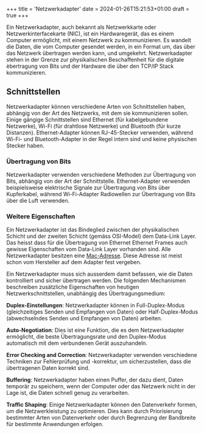 +++
title = 'Netzwerkadapter'
date = 2024-01-26T15:21:53+01:00
draft = true
+++

Ein Netzwerkadapter, auch bekannt als Netzwerkkarte oder Netzwerkinterfacekarte (NIC), ist ein Hardwaregerät, das es einem Computer ermöglicht, mit einem Netzwerk zu kommunizieren. Es wandelt die Daten, die vom Computer gesendet werden, in ein Format um, das über das Netzwerk übertragen werden kann, und umgekehrt. Netzwerkadapter stehen in der Grenze zur physikalischen Beschaffenheit für die digitale èbertragung von Bits und der Hardware die über den TCP/IP Stack kommunizieren.

## Schnittstellen

Netzwerkadapter können verschiedene Arten von Schnittstellen haben, abhängig von der Art des Netzwerks, mit dem sie kommunizieren sollen. Einige gängige Schnittstellen sind Ethernet (für kabelgebundene Netzwerke), Wi-Fi (für drahtlose Netzwerke) und Bluetooth (für kurze Distanzen). Ethernet-Adapter können RJ-45-Stecker verwenden, während Wi-Fi- und Bluetooth-Adapter in der Regel intern sind und keine physischen Stecker haben.

### Übertragung von Bits

Netzwerkadapter verwenden verschiedene Methoden zur Übertragung von Bits, abhängig von der Art der Schnittstelle. Ethernet-Adapter verwenden beispielsweise elektrische Signale zur Übertragung von Bits über Kupferkabel, während Wi-Fi-Adapter Radiowellen zur Übertragung von Bits über die Luft verwenden.

### Weitere Eigenschaften

Ein Netzwerkadapter ist das Bindeglied zwischen der physikalischen Schicht und der zweiten Schicht (gemäss OSI-Model) dem Data-Link Layer. Das heisst dass für die Übertragung von Ethernet Ethernet Frames auch gewisse Eigenschaften vom Data-Link Layer vorhanden sind. Alle Netzwerkadapter besitzen eine [Mac-Adresse](https://de.wikipedia.org/wiki/MAC-Adresse). Diese Adresse ist meist schon vom Hersteller auf dem Adapter fest vergeben. 

Ein Netzwerkadapter muss sich ausserdem damit befassen, wie die Daten kontrolliert und sicher übertragen werden. Die folgenden Mechanismen beschreiben zusätzliche Eigenschaften von heutigen Netzwerkschnittstellen, unabhängig des Übertragungsmedium:

**Duplex-Einstellungen**: Netzwerkadapter können in Full-Duplex-Modus (gleichzeitiges Senden und Empfangen von Daten) oder Half-Duplex-Modus (abwechselndes Senden und Empfangen von Daten) arbeiten.

**Auto-Negotiation**: Dies ist eine Funktion, die es dem Netzwerkadapter ermöglicht, die beste Übertragungsrate und den Duplex-Modus automatisch mit dem verbundenen Gerät auszuhandeln.

**Error Checking and Correction**: Netzwerkadapter verwenden verschiedene Techniken zur Fehlerprüfung und -korrektur, um sicherzustellen, dass die übertragenen Daten korrekt sind.

**Buffering**: Netzwerkadapter haben einen Puffer, der dazu dient, Daten temporär zu speichern, wenn der Computer oder das Netzwerk nicht in der Lage ist, die Daten schnell genug zu verarbeiten.

**Traffic Shaping**: Einige Netzwerkadapter können den Datenverkehr formen, um die Netzwerkleistung zu optimieren. Dies kann durch Priorisierung bestimmter Arten von Datenverkehr oder durch Begrenzung der Bandbreite für bestimmte Anwendungen erfolgen.

